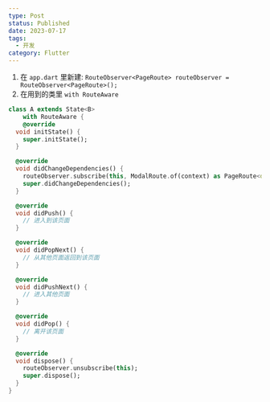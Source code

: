 ```yaml
---
type: Post
status: Published
date: 2023-07-17
tags:
  - 开发
category: Flutter
---
```

1. 在 `app.dart` 里新建: `RouteObserver<PageRoute> routeObserver = RouteObserver<PageRoute>();`
2. 在用到的类里 `with RouteAware`

```Dart
class A extends State<B>
    with RouteAware {
	@override
  void initState() {
    super.initState();
  }

  @override
  void didChangeDependencies() {
    routeObserver.subscribe(this, ModalRoute.of(context) as PageRoute<dynamic>);
    super.didChangeDependencies();
  }

  @override
  void didPush() {
    // 进入到该页面
  }

  @override
  void didPopNext() {
    // 从其他页面返回到该页面
  }

  @override
  void didPushNext() {
    // 进入其他页面
  }

  @override
  void didPop() {
    // 离开该页面
  }

  @override
  void dispose() {
    routeObserver.unsubscribe(this);
    super.dispose();
  }
}
```